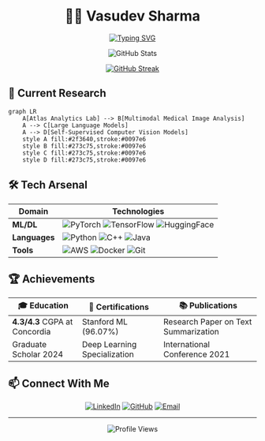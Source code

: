<!--
### Hi there 👋


- 🔭 I'm currently working on Machine Learning and Data Analytics.
- 🌱 I'm currently learning:
  - NLP
  - GANs
  - Apache PySpark
  - MongoDB
  - Computer Vision(Pytorch,OpenCV,TensorFlow)

🚀: My Stats : 

[![GitHub Streak](https://streak-stats.demolab.com?user=Vasudev-Sharma-13&theme=dark)](https://git.io/streak-stats)



**Vasudev-Sharma-13/Vasudev-Sharma-13** is a ✨ _special_ ✨ repository because its `README.md` (this file) appears on your GitHub profile.

Here are some ideas to get you started:
<table class="center" style="width:100%;">
  <tr>
    <td align="center">
  <img align="center" src="https://github-readme-stats.vercel.app/api/top-langs/?username=Vasudev-Sharma-13&langs_count=10&layout=compact&theme=onedark&hide_border=true" />
</td>
  </tr>
</table>
[![GitHub Streak](http://github-readme-streak-stats.herokuapp.com?user=vasudev-sharma-13&theme=dark&background=000000)](https://git.io/streak-stats)
- 
- 
- 👯 I’m looking to collaborate on ...
- 🤔 I’m looking for help with ...
- 💬 Ask me about ...
- 📫 How to reach me: ...
- 😄 Pronouns: ...
- ⚡ Fun fact: ...
- 🚀
- ### 
-->



<div align="center">
  
  # 👨‍💻 Vasudev Sharma
  
  [![Typing SVG](https://readme-typing-svg.demolab.com?font=Fira+Code&weight=600&size=22&pause=1000&color=6A44F7&center=true&vCenter=true&random=false&width=445&lines=ML+Researcher;Software+Engineer;Computer+Vision+Enthusiast)](https://git.io/typing-svg)

  <img src="https://github-readme-stats.vercel.app/api?username=Vasudev-Sharma-13&show_icons=true&theme=tokyonight&hide_border=true&include_all_commits=true&count_private=true" alt="GitHub Stats"/>
  
  [![GitHub Streak](https://github-readme-streak-stats.herokuapp.com?user=Vasudev-Sharma-13&theme=tokyonight&hide_border=true)](https://git.io/streak-stats)
  
</div>

## 🔭 Current Research
```mermaid
graph LR
    A[Atlas Analytics Lab] --> B[Multimodal Medical Image Analysis]
    A --> C[Large Language Models]
    A --> D[Self-Supervised Computer Vision Models]
    style A fill:#2f3640,stroke:#0097e6
    style B fill:#273c75,stroke:#0097e6
    style C fill:#273c75,stroke:#0097e6
    style D fill:#273c75,stroke:#0097e6
```

## 🛠️ Tech Arsenal
<div align="center">
  
| Domain | Technologies |
|--------|-------------|
| **ML/DL** | ![PyTorch](https://img.shields.io/badge/PyTorch-EE4C2C?style=flat&logo=pytorch&logoColor=white) ![TensorFlow](https://img.shields.io/badge/TensorFlow-FF6F00?style=flat&logo=tensorflow&logoColor=white) ![HuggingFace](https://img.shields.io/badge/🤗_Hugging_Face-FFD700?style=flat) |
| **Languages** | ![Python](https://img.shields.io/badge/Python-3776AB?style=flat&logo=python&logoColor=white) ![C++](https://img.shields.io/badge/C++-00599C?style=flat&logo=c%2B%2B&logoColor=white) ![Java](https://img.shields.io/badge/Java-ED8B00?style=flat&logo=openjdk&logoColor=white) |
| **Tools** | ![AWS](https://img.shields.io/badge/AWS-232F3E?style=flat&logo=amazon-aws&logoColor=white) ![Docker](https://img.shields.io/badge/Docker-2496ED?style=flat&logo=docker&logoColor=white) ![Git](https://img.shields.io/badge/Git-F05032?style=flat&logo=git&logoColor=white) |

</div>

## 🏆 Achievements
<div align="center">
  
| 🎓 Education | 🏅 Certifications | 📚 Publications |
|-------------|------------------|----------------|
| **4.3/4.3** CGPA at Concordia | Stanford ML (96.07%) | Research Paper on Text Summarization |
| Graduate Scholar 2024 | Deep Learning Specialization | International Conference 2021 |

</div>

## 📫 Connect With Me
<div align="center">
  
[![LinkedIn](https://img.shields.io/badge/LinkedIn-0077B5?style=for-the-badge&logo=linkedin&logoColor=white)](https://www.linkedin.com/in/vasudev-sharma-341171256/)
[![GitHub](https://img.shields.io/badge/GitHub-100000?style=for-the-badge&logo=github&logoColor=white)](https://github.com/Vasudev-Sharma-13)
[![Email](https://img.shields.io/badge/Email-D14836?style=for-the-badge&logo=gmail&logoColor=white)](mailto:vsharma13.1998@gmail.com)

</div>

---
<div align="center">
  <img src="https://komarev.com/ghpvc/?username=Vasudev-Sharma-13&style=flat-square&color=blue" alt="Profile Views"/>
</div>
